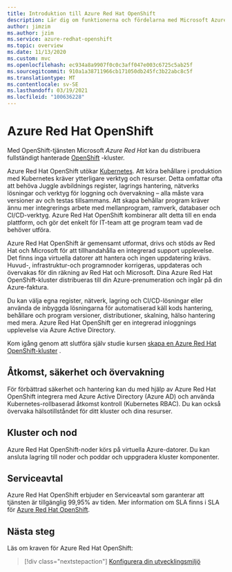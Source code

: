 ```yaml
---
title: Introduktion till Azure Red Hat OpenShift
description: Lär dig om funktionerna och fördelarna med Microsoft Azure Red Hat OpenShift för att distribuera och hantera program som baseras på behållare.
author: jimzim
ms.author: jzim
ms.service: azure-redhat-openshift
ms.topic: overview
ms.date: 11/13/2020
ms.custom: mvc
ms.openlocfilehash: ec934a8a9907f0c0c3aff047e003c6725c5ab25f
ms.sourcegitcommit: 910a1a38711966cb171050db245fc3b22abc8c5f
ms.translationtype: MT
ms.contentlocale: sv-SE
ms.lasthandoff: 03/19/2021
ms.locfileid: "100636228"
---
```

# <a name="azure-red-hat-openshift"></a>Azure Red Hat OpenShift

Med OpenShift-tjänsten Microsoft *Azure Red Hat* kan du distribuera fullständigt hanterade [OpenShift](https://www.openshift.com/) -kluster.

Azure Red Hat OpenShift utökar [Kubernetes](https://kubernetes.io/). Att köra behållare i produktion med Kubernetes kräver ytterligare verktyg och resurser. Detta omfattar ofta att behöva Juggle avbildnings register, lagrings hantering, nätverks lösningar och verktyg för loggning och övervakning – alla måste vara versioner av och testas tillsammans. Att skapa behållar program kräver ännu mer integrerings arbete med mellanprogram, ramverk, databaser och CI/CD-verktyg. Azure Red Hat OpenShift kombinerar allt detta till en enda plattform, och gör det enkelt för IT-team att ge program team vad de behöver utföra.

Azure Red Hat OpenShift är gemensamt utformat, drivs och stöds av Red Hat och Microsoft för att tillhandahålla en integrerad support upplevelse. Det finns inga virtuella datorer att hantera och ingen uppdatering krävs. Huvud-, infrastruktur-och programnoder korrigeras, uppdateras och övervakas för din räkning av Red Hat och Microsoft. Dina Azure Red Hat OpenShift-kluster distribueras till din Azure-prenumeration och ingår på din Azure-faktura.

Du kan välja egna register, nätverk, lagring och CI/CD-lösningar eller använda de inbyggda lösningarna för automatiserad käll kods hantering, behållare och program versioner, distributioner, skalning, hälso hantering med mera. Azure Red Hat OpenShift ger en integrerad inloggnings upplevelse via Azure Active Directory.

Kom igång genom att slutföra själv studie kursen [skapa en Azure Red Hat OpenShift-kluster](tutorial-create-cluster.md) .

## <a name="access-security-and-monitoring"></a>Åtkomst, säkerhet och övervakning

För förbättrad säkerhet och hantering kan du med hjälp av Azure Red Hat OpenShift integrera med Azure Active Directory (Azure AD) och använda Kubernetes-rollbaserad åtkomst kontroll (Kubernetes RBAC). Du kan också övervaka hälsotillståndet för ditt kluster och dina resurser.

## <a name="cluster-and-node"></a>Kluster och nod

Azure Red Hat OpenShift-noder körs på virtuella Azure-datorer. Du kan ansluta lagring till noder och poddar och uppgradera kluster komponenter.

## <a name="service-level-agreement"></a>Serviceavtal

Azure Red Hat OpenShift erbjuder en Serviceavtal som garanterar att tjänsten är tillgänglig 99,95% av tiden. Mer information om SLA finns i SLA för [Azure Red Hat OpenShift](https://azure.microsoft.com/en-au/support/legal/sla/openshift/v1_0/).

## <a name="next-steps"></a>Nästa steg

Läs om kraven för Azure Red Hat OpenShift:

> [!div class="nextstepaction"]
> [Konfigurera din utvecklingsmiljö](tutorial-create-cluster.md)

